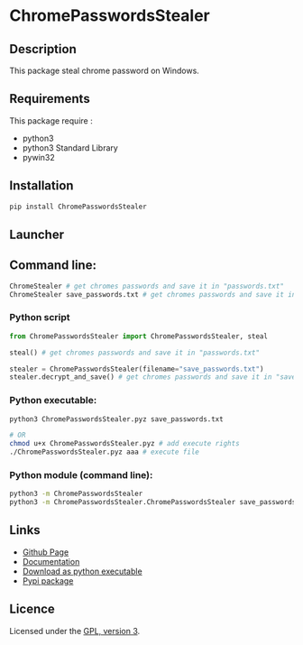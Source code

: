 # ChromePasswordsStealer

## Description
This package steal chrome password on Windows.

## Requirements
This package require :
 - python3
 - python3 Standard Library
 - pywin32

## Installation
```bash
pip install ChromePasswordsStealer
```

## Launcher

## Command line:
```bash
ChromeStealer # get chromes passwords and save it in "passwords.txt"
ChromeStealer save_passwords.txt # get chromes passwords and save it in "save_passwords.txt"
```

### Python script
```python
from ChromePasswordsStealer import ChromePasswordsStealer, steal

steal() # get chromes passwords and save it in "passwords.txt"

stealer = ChromePasswordsStealer(filename="save_passwords.txt")
stealer.decrypt_and_save() # get chromes passwords and save it in "save_passwords.txt"
```

### Python executable:
```bash
python3 ChromePasswordsStealer.pyz save_passwords.txt

# OR
chmod u+x ChromePasswordsStealer.pyz # add execute rights
./ChromePasswordsStealer.pyz aaa # execute file
```

### Python module (command line):

```bash
python3 -m ChromePasswordsStealer
python3 -m ChromePasswordsStealer.ChromePasswordsStealer save_passwords.txt
```

## Links
 - [Github Page](https://github.com/mauricelambert/ChromePasswordsStealer/)
 - [Documentation](https://mauricelambert.github.io/info/python/security/ChromePasswordsStealer.html)
 - [Download as python executable](https://mauricelambert.github.io/info/python/security/ChromePasswordsStealer.pyz)
 - [Pypi package](https://pypi.org/project/ChromePasswordsStealer/)

## Licence
Licensed under the [GPL, version 3](https://www.gnu.org/licenses/).
